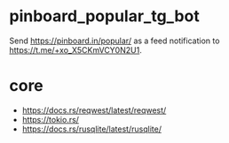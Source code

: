 # pinboard_popular_tg_bot

Send https://pinboard.in/popular/ as a feed notification to https://t.me/+xo_X5CKmVCY0N2U1.


# core

- https://docs.rs/reqwest/latest/reqwest/
- https://tokio.rs/
- https://docs.rs/rusqlite/latest/rusqlite/ 